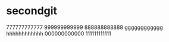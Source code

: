 # secondgit
777777777777
999999999999
888888888888
gggggggggggg
hhhhhhhhhhhh
000000000000
111111111111

